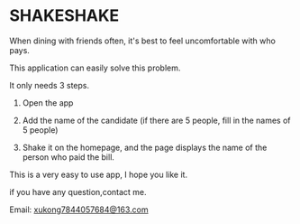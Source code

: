 # SHAKESHAKE

When dining with friends often, it's best to feel uncomfortable with who pays.

This application can easily solve this problem.

It only needs 3 steps.

1. Open the app

2. Add the name of the candidate (if there are 5 people, fill in the names of 5 people)

3. Shake it on the homepage, and the page displays the name of the person who paid the bill.

This is a very easy to use app, I hope you like it.

if you have any question,contact me.

Email: xukong7844057684@163.com
